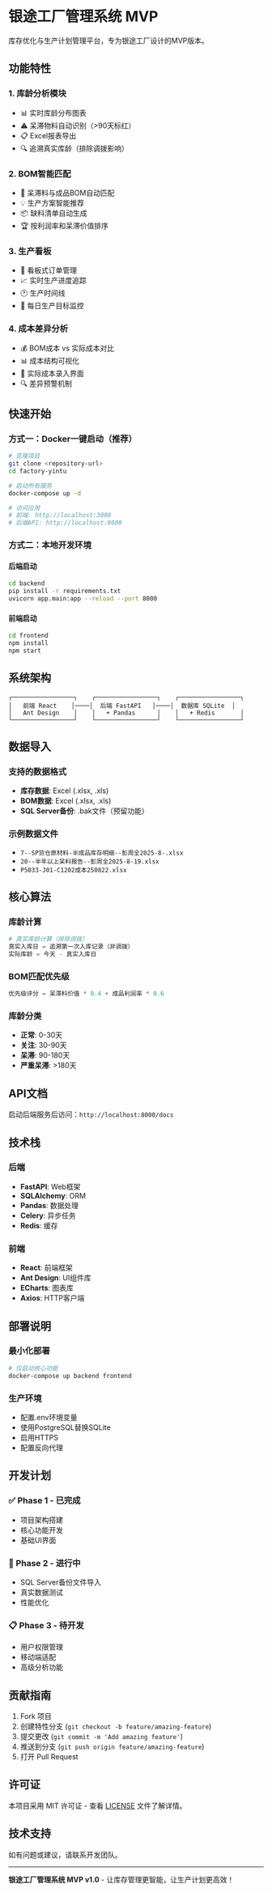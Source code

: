 # 银途工厂管理系统 MVP

库存优化与生产计划管理平台，专为银途工厂设计的MVP版本。

## 功能特性

### 1. 库龄分析模块
- 📊 实时库龄分布图表
- ⚠️ 呆滞物料自动识别（>90天标红）
- 📋 Excel报表导出
- 🔍 追溯真实库龄（排除调拨影响）

### 2. BOM智能匹配
- 🎯 呆滞料与成品BOM自动匹配
- 💡 生产方案智能推荐
- 📦 缺料清单自动生成
- 🏆 按利润率和呆滞价值排序

### 3. 生产看板
- 📅 看板式订单管理
- 📈 实时生产进度追踪
- 🕐 生产时间线
- 🎯 每日生产目标监控

### 4. 成本差异分析
- 💰 BOM成本 vs 实际成本对比
- 📊 成本结构可视化
- 📝 实际成本录入界面
- 🔍 差异预警机制

## 快速开始

### 方式一：Docker一键启动（推荐）
```bash
# 克隆项目
git clone <repository-url>
cd factory-yintu

# 启动所有服务
docker-compose up -d

# 访问应用
# 前端: http://localhost:3000
# 后端API: http://localhost:8000
```

### 方式二：本地开发环境

#### 后端启动
```bash
cd backend
pip install -r requirements.txt
uvicorn app.main:app --reload --port 8000
```

#### 前端启动
```bash
cd frontend  
npm install
npm start
```

## 系统架构

```
┌─────────────────┐    ┌─────────────────┐    ┌─────────────────┐
│   前端 React    │────│  后端 FastAPI   │────│  数据库 SQLite  │
│   Ant Design    │    │   + Pandas      │    │   + Redis       │
└─────────────────┘    └─────────────────┘    └─────────────────┘
```

## 数据导入

### 支持的数据格式
- **库存数据**: Excel (.xlsx, .xls)
- **BOM数据**: Excel (.xlsx, .xls) 
- **SQL Server备份**: .bak文件（预留功能）

### 示例数据文件
- `7--SP货仓原材料-半成品库存明细--彭周全2025-8-.xlsx`
- `20--半年以上呆料报告--彭周全2025-8-19.xlsx`
- `P5033-J01-C1202成本250822.xlsx`

## 核心算法

### 库龄计算
```python
# 真实库龄计算（排除调拨）
真实入库日 = 追溯第一次入库记录（非调拨）
实际库龄 = 今天 - 真实入库日
```

### BOM匹配优先级
```python
优先级评分 = 呆滞料价值 * 0.4 + 成品利润率 * 0.6
```

### 库龄分类
- **正常**: 0-30天
- **关注**: 30-90天  
- **呆滞**: 90-180天
- **严重呆滞**: >180天

## API文档

启动后端服务后访问：`http://localhost:8000/docs`

## 技术栈

### 后端
- **FastAPI**: Web框架
- **SQLAlchemy**: ORM
- **Pandas**: 数据处理
- **Celery**: 异步任务
- **Redis**: 缓存

### 前端  
- **React**: 前端框架
- **Ant Design**: UI组件库
- **ECharts**: 图表库
- **Axios**: HTTP客户端

## 部署说明

### 最小化部署
```bash
# 仅启动核心功能
docker-compose up backend frontend
```

### 生产环境
- 配置.env环境变量
- 使用PostgreSQL替换SQLite
- 启用HTTPS
- 配置反向代理

## 开发计划

### ✅ Phase 1 - 已完成
- 项目架构搭建
- 核心功能开发
- 基础UI界面

### 🔄 Phase 2 - 进行中
- SQL Server备份文件导入
- 真实数据测试
- 性能优化

### 📋 Phase 3 - 待开发
- 用户权限管理
- 移动端适配
- 高级分析功能

## 贡献指南

1. Fork 项目
2. 创建特性分支 (`git checkout -b feature/amazing-feature`)
3. 提交更改 (`git commit -m 'Add amazing feature'`)
4. 推送到分支 (`git push origin feature/amazing-feature`)
5. 打开 Pull Request

## 许可证

本项目采用 MIT 许可证 - 查看 [LICENSE](LICENSE) 文件了解详情。

## 技术支持

如有问题或建议，请联系开发团队。

---

**银途工厂管理系统 MVP v1.0** - 让库存管理更智能，让生产计划更高效！